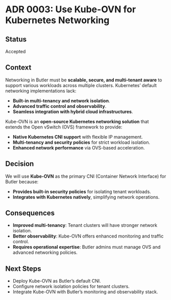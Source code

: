 # ADR 0003: Use Kube-OVN for Kubernetes Networking

## Status
Accepted

## Context
Networking in Butler must be **scalable, secure, and multi-tenant aware** to support various workloads across multiple clusters. Kubernetes’ default networking implementations lack:
- **Built-in multi-tenancy and network isolation**.
- **Advanced traffic control and observability**.
- **Seamless integration with hybrid cloud infrastructures**.

Kube-OVN is an **open-source Kubernetes networking solution** that extends the Open vSwitch (OVS) framework to provide:
- **Native Kubernetes CNI support** with flexible IP management.
- **Multi-tenancy and security policies** for strict workload isolation.
- **Enhanced network performance** via OVS-based acceleration.

## Decision
We will use **Kube-OVN** as the primary CNI (Container Network Interface) for Butler because:
- **Provides built-in security policies** for isolating tenant workloads.
- **Integrates with Kubernetes natively**, simplifying network operations.

## Consequences
- **Improved multi-tenancy**: Tenant clusters will have stronger network isolation.
- **Better observability**: Kube-OVN offers enhanced monitoring and traffic control.
- **Requires operational expertise**: Butler admins must manage OVS and advanced networking policies.

## Next Steps
- Deploy Kube-OVN as Butler’s default CNI.
- Configure network isolation policies for tenant clusters.
- Integrate Kube-OVN with Butler’s monitoring and observability stack.